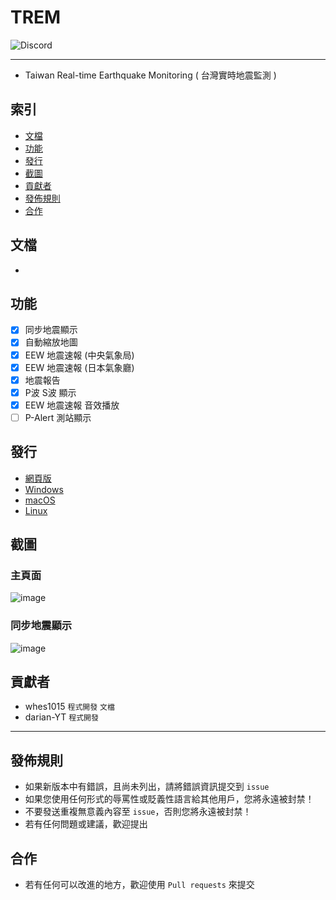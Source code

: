 # TREM
<img alt="Discord" src="https://img.shields.io/discord/926545182407688273">

------

- Taiwan Real-time Earthquake Monitoring ( 台灣實時地震監測 )

## 索引
- [文檔](#文檔)
- [功能](#功能)
- [發行](#發行)
- [截圖](#截圖)
- [貢獻者](#貢獻者)
- [發佈規則](#發佈規則)
- [合作](#合作)

## 文檔
- 

## 功能
- [x] 同步地震顯示
- [x] 自動縮放地圖
- [x] EEW 地震速報 (中央氣象局)
- [x] EEW 地震速報 (日本氣象廳)
- [x] 地震報告
- [x] P波 S波 顯示
- [x] EEW 地震速報 音效播放
- [ ] P-Alert 測站顯示

## 發行
- [網頁版](http://150.117.110.118/TREM/)
- [Windows](https://github.com/ExpTechTW/TREM/releases)
- [macOS](https://github.com/ExpTechTW/TREM/releases)
- [Linux](https://github.com/ExpTechTW/TREM/releases)

## 截圖
### 主頁面
![image](https://user-images.githubusercontent.com/44525760/169459247-a9dca212-9c86-44db-afff-c64fdf31e3cf.png)
### 同步地震顯示
![image](https://user-images.githubusercontent.com/44525760/169459824-26852656-0161-40c8-8d3a-1fa564d4913d.png)


## 貢獻者
- whes1015 `程式開發` `文檔`
- darian-YT `程式開發`

------

## 發佈規則
- 如果新版本中有錯誤，且尚未列出，請將錯誤資訊提交到 ```issue```
- 如果您使用任何形式的辱罵性或貶義性語言給其他用戶，您將永遠被封禁！
- 不要發送重複無意義內容至 ```issue```，否則您將永遠被封禁！
- 若有任何問題或建議，歡迎提出

## 合作
- 若有任何可以改進的地方，歡迎使用 ```Pull requests``` 來提交
